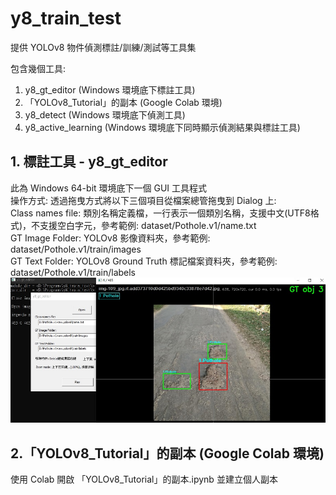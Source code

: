 # y8_train_test
提供 YOLOv8 物件偵測標註/訓練/測試等工具集

包含幾個工具:
1. y8_gt_editor (Windows 環境底下標註工具)
2. 「YOLOv8_Tutorial」的副本 (Google Colab 環境)
3. y8_detect (Windows 環境底下偵測工具)
4. y8_active_learning (Windows 環境底下同時顯示偵測結果與標註工具)

## 1. 標註工具 - y8_gt_editor

此為 Windows 64-bit 環境底下一個 GUI 工具程式 <br />
操作方式: 透過拖曳方式將以下三個項目從檔案總管拖曳到 Dialog 上: <br />
Class names file: 類別名稱定義檔，一行表示一個類別名稱，支援中文(UTF8格式)，不支援空白字元，參考範例: dataset/Pothole.v1/name.txt <br />
GT Image Folder: YOLOv8 影像資料夾，參考範例: dataset/Pothole.v1/train/images <br />
GT Text Folder: YOLOv8 Ground Truth 標記檔案資料夾，參考範例: dataset/Pothole.v1/train/labels <br />
![](./images/y8_gt_editor.jpg)

## 2.「YOLOv8_Tutorial」的副本 (Google Colab 環境)
使用 Colab 開啟 「YOLOv8_Tutorial」的副本.ipynb 並建立個人副本
